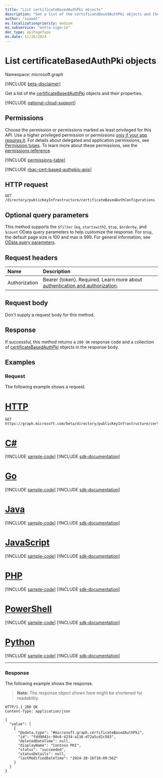 ```yaml
---
title: "List certificateBasedAuthPki objects"
description: "Get a list of the certificateBasedAuthPki objects and their properties."
author: "suawat"
ms.localizationpriority: medium
ms.subservice: "entra-sign-in"
doc_type: apiPageType
ms.date: 11/26/2024
---
```


# List certificateBasedAuthPki objects

Namespace: microsoft.graph

[!INCLUDE [beta-disclaimer](../../includes/beta-disclaimer.md)]

Get a list of the [certificateBasedAuthPki](../resources/certificatebasedauthpki.md) objects and their properties.

[!INCLUDE [national-cloud-support](../../includes/all-clouds.md)]

## Permissions

Choose the permission or permissions marked as least privileged for this API. Use a higher privileged permission or permissions [only if your app requires it](/graph/permissions-overview#best-practices-for-using-microsoft-graph-permissions). For details about delegated and application permissions, see [Permission types](/graph/permissions-overview#permission-types). To learn more about these permissions, see the [permissions reference](/graph/permissions-reference).

<!-- { "blockType": "permissions", "name": "publickeyinfrastructureroot_list_certificatebasedauthconfigurations" } -->
[!INCLUDE [permissions-table](../includes/permissions/publickeyinfrastructureroot-list-certificatebasedauthconfigurations-permissions.md)]

[!INCLUDE [rbac-cert-based-authpkis-apis](../includes/rbac-for-apis/rbac-cert-based-authpkis-apis.md)]

## HTTP request

<!-- {
  "blockType": "ignored"
}
-->

```http
GET /directory/publicKeyInfrastructure/certificateBasedAuthConfigurations
```

## Optional query parameters

This method supports the `$filter` (`eq`, `startswith`), `$top`, `$orderby`, and `$count` OData query parameters to help customize the response. For `$top`, the default page size is 100 and max is 999. For general information, see [OData query parameters](/graph/query-parameters).

## Request headers

|Name|Description|
|:---|:---|
|Authorization|Bearer {token}. Required. Learn more about [authentication and authorization](/graph/auth/auth-concepts).|

## Request body

Don't supply a request body for this method.

## Response

If successful, this method returns a `200 OK` response code and a collection of [certificateBasedAuthPki](../resources/certificatebasedauthpki.md) objects in the response body.

## Examples

### Request

The following example shows a request.

# [HTTP](#tab/http)
<!-- {
  "blockType": "request",
  "name": "list_certificatebasedauthpki"
}
-->

```http
GET https://graph.microsoft.com/beta/directory/publicKeyInfrastructure/certificateBasedAuthConfigurations
```

# [C#](#tab/csharp)
[!INCLUDE [sample-code](../includes/snippets/csharp/list-certificatebasedauthpki-csharp-snippets.md)]
[!INCLUDE [sdk-documentation](../includes/snippets/snippets-sdk-documentation-link.md)]

# [Go](#tab/go)
[!INCLUDE [sample-code](../includes/snippets/go/list-certificatebasedauthpki-go-snippets.md)]
[!INCLUDE [sdk-documentation](../includes/snippets/snippets-sdk-documentation-link.md)]

# [Java](#tab/java)
[!INCLUDE [sample-code](../includes/snippets/java/list-certificatebasedauthpki-java-snippets.md)]
[!INCLUDE [sdk-documentation](../includes/snippets/snippets-sdk-documentation-link.md)]

# [JavaScript](#tab/javascript)
[!INCLUDE [sample-code](../includes/snippets/javascript/list-certificatebasedauthpki-javascript-snippets.md)]
[!INCLUDE [sdk-documentation](../includes/snippets/snippets-sdk-documentation-link.md)]

# [PHP](#tab/php)
[!INCLUDE [sample-code](../includes/snippets/php/list-certificatebasedauthpki-php-snippets.md)]
[!INCLUDE [sdk-documentation](../includes/snippets/snippets-sdk-documentation-link.md)]

# [PowerShell](#tab/powershell)
[!INCLUDE [sample-code](../includes/snippets/powershell/list-certificatebasedauthpki-powershell-snippets.md)]
[!INCLUDE [sdk-documentation](../includes/snippets/snippets-sdk-documentation-link.md)]

# [Python](#tab/python)
[!INCLUDE [sample-code](../includes/snippets/python/list-certificatebasedauthpki-python-snippets.md)]
[!INCLUDE [sdk-documentation](../includes/snippets/snippets-sdk-documentation-link.md)]

---

### Response

The following example shows the response.
>**Note:** The response object shown here might be shortened for readability.
<!-- {
  "blockType": "response",
  "truncated": true,
  "@odata.type": "Collection(microsoft.graph.certificateBasedAuthPki)"
}
-->
```http
HTTP/1.1 200 OK
Content-Type: application/json

{
  "value": [
    {
      "@odata.type": "#microsoft.graph.certificateBasedAuthPki",
      "id": "fdd9841c-90c6-4234-a116-d72a5cd2c583",
      "deletedDateTime": null,
      "displayName": "Contoso PKI",
      "status": "succeeded",
      "statusDetails": null,
      "lastModifiedDateTime": "2024-10-16T18:09:56Z"
    }
  ]
}
```

